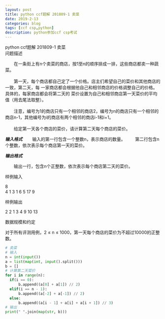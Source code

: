 ```yaml
---
layout: post
title: python ccf题解 201809-1 卖菜
date: 2019-2-13
categories: blog
tags: [ccf csp,python]
description: python参加ccf csp考试
---
```


python ccf题解 201809-1 卖菜       
问题描述     

　　在一条街上有n个卖菜的商店，按1至n的顺序排成一排，这些商店都卖一种蔬菜。<br>  
　　第一天，每个商店都自己定了一个价格。店主们希望自己的菜价和其他商店的一致，第二天，每  一家商店都会根据他自己和相邻商店的价格调整自己的价格。具体的，每家商店都会将第二天的  菜价设置为自己和相邻商店第一天菜价的平均值（用去尾法取整）。<br>     
　　注意，编号为1的商店只有一个相邻的商店2，编号为n的商店只有一个相邻的商店n-1，其他编号为i的商店有两个相邻的商店i-1和i+1。<br>  
　　给定第一天各个商店的菜价，请计算第二天每个商店的菜价。<br>

***输入格式***
　　输入的第一行包含一个整数n，表示商店的数量。
　　第二行包含n个整数，依次表示每个商店第一天的菜价。

***输出格式***

　　输出一行，包含n个正整数，依次表示每个商店第二天的菜价。

样例输入   

8  
4 1 3 1 6 5 17 9  

样例输出  

2 2 1 3 4 9 10 13  

数据规模和约定  

对于所有评测用例，2 ≤ n ≤ 1000，第一天每个商店的菜价为不超过10000的正整数。  

  ```python
# 卖菜
# 输入
n = int(input())
a = list(map(int, input().split()))
b = []
# 计算第二天菜价
for i in range(n):
    if(i == 0):
        b.append((a[0] + a[1]) // 2)
    elif(i == n - 1):
        b.append((a[-2] + a[-1]) // 2)
    else:
        b.append((a[i - 1] + a[i] + a[i + 1]) // 3)
# 输出
print(" ".join(map(str, b)))
```













